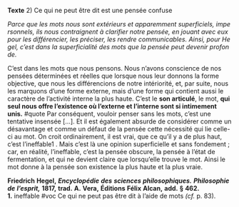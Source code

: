 **Texte** 2) Ce qui ne peut être dit est une pensée confuse

_Parce_ _que_ _les_ _mots_ _nous_ _sont_ _extérieurs_ _et_ _apparemment_ _superficiels,_ _impersonnels,_ _ils_ _nous_ _contraignent_ _à_ _clarifier_ _notre_ _pensée,_ _en_ _jouant_ _avec_ _eux_ _pour_ _les_ _différencier,_ _les_ _préciser,_ _les_ _rendre_ _communicables._ _Ainsi,_ _pour_ _Hegel,_ _c’est_ _dans_ _la_ _superficialité_ _des_ _mots_ _que_ _la_ _pensée_ _peut_ _devenir_ _profonde._

C’est dans les mots que nous pensons. Nous n’avons conscience de nos pensées déterminées et réelles que lorsque nous leur donnons la forme objective, que nous les différencions de notre intériorité, et, par suite, nous les marquons d’une forme externe, mais d’une forme qui contient aussi le caractère de l’activité interne la plus haute. C’est le **son articulé**, le mot, **qui seul nous offre l’existence où l’externe et l’interne sont si intimement unis.** #quote Par conséquent, vouloir penser sans les mots, c’est une tentative insensée […]. Et il est également absurde de considérer comme un désavantage et comme un défaut de la pensée cette nécessité qui lie celle-ci au mot. On croit ordinairement, il est vrai, que ce qu’il y a de plus haut, c’est l’ineffable1 . Mais c’est là une opinion superficielle et sans fondement ; car, en réalité, l’ineffable, c’est la pensée obscure, la pensée à l’état de fermentation, et qui ne devient claire que lorsqu’elle trouve le mot. Ainsi le mot donne à la pensée son existence la plus haute et la plus vraie.

**Friedrich** **Hegel,** _**Encyclopédie**_ _**des**_ _**sciences**_ _**philosophiques.**_ _**Philosophie**_ _**de**_ _**l’esprit,**_ **1817,** **trad.** **A.** **Vera,** **Éditions** **Félix** **Alcan,** **add.** **§** **462.**  
**1.** ineffable #voc Ce qui ne peut pas être dit à l’aide de mots _(cf._ p. 83).